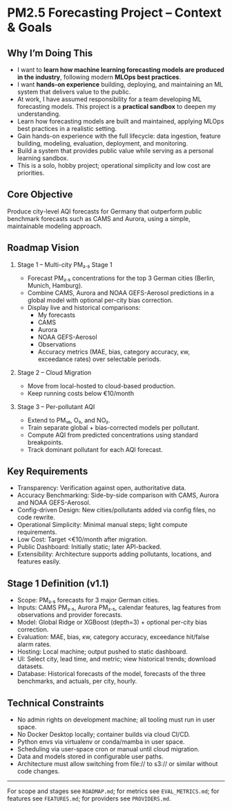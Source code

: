 # PM2.5 Forecasting Project – Context & Goals

## Why I’m Doing This
- I want to **learn how machine learning forecasting models are produced in the industry**, following modern **MLOps best practices**.
- I want **hands-on experience** building, deploying, and maintaining an ML system that delivers value to the public.
- At work, I have assumed responsibility for a team developing ML forecasting models. This project is a **practical sandbox** to deepen my understanding.
- Learn how forecasting models are built and maintained, applying MLOps best practices in a realistic setting.
- Gain hands-on experience with the full lifecycle: data ingestion, feature building, modeling, evaluation, deployment, and monitoring.
- Build a system that provides public value while serving as a personal learning sandbox.
- This is a solo, hobby project; operational simplicity and low cost are priorities.

## Core Objective
Produce city-level AQI forecasts for Germany that outperform public benchmark forecasts such as CAMS and Aurora, using a simple, maintainable modeling approach.

## Roadmap Vision
1. Stage 1 – Multi-city PM₂.₅ Stage 1
   - Forecast PM₂.₅ concentrations for the top 3 German cities (Berlin, Munich, Hamburg).
   - Combine CAMS, Aurora and NOAA GEFS-Aerosol predictions in a global model with optional per-city bias correction.
   - Display live and historical comparisons:
     - My forecasts
     - CAMS
     - Aurora
     - NOAA GEFS-Aerosol
     - Observations
     - Accuracy metrics (MAE, bias, category accuracy, κw, exceedance rates) over selectable periods.

2. Stage 2 – Cloud Migration
   - Move from local-hosted to cloud-based production.
   - Keep running costs below €10/month

3. Stage 3 – Per-pollutant AQI
   - Extend to PM₁₀, O₃, and NO₂.
   - Train separate global + bias-corrected models per pollutant.
   - Compute AQI from predicted concentrations using standard breakpoints.
   - Track dominant pollutant for each AQI forecast.

## Key Requirements
- Transparency: Verification against open, authoritative data.
- Accuracy Benchmarking: Side-by-side comparison with CAMS, Aurora and NOAA GEFS-Aerosol.
- Config-driven Design: New cities/pollutants added via config files, no code rewrite.
- Operational Simplicity: Minimal manual steps; light compute requirements.
- Low Cost: Target <€10/month after migration.
- Public Dashboard: Initially static; later API-backed.
- Extensibility: Architecture supports adding pollutants, locations, and features easily.

## Stage 1 Definition (v1.1)
- Scope: PM₂.₅ forecasts for 3 major German cities.
- Inputs: CAMS PM₂.₅, Aurora PM₂.₅, calendar features, lag features from observations and provider forecasts.
- Model: Global Ridge or XGBoost (depth=3) + optional per-city bias correction.
- Evaluation: MAE, bias, κw, category accuracy, exceedance hit/false alarm rates.
- Hosting: Local machine; output pushed to static dashboard.
- UI: Select city, lead time, and metric; view historical trends; download datasets.
- Database: Historical forecasts of the model, forecasts of the three benchmarks, and actuals, per city, hourly. 

## Technical Constraints
- No admin rights on development machine; all tooling must run in user space.
- No Docker Desktop locally; container builds via cloud CI/CD.
- Python envs via virtualenv or conda/mamba in user space.
- Scheduling via user-space cron or manual until cloud migration.
- Data and models stored in configurable user paths.
- Architecture must allow switching from file:// to s3:// or similar without code changes.

---

For scope and stages see `ROADMAP.md`; for metrics see `EVAL_METRICS.md`; for features see `FEATURES.md`; for providers see `PROVIDERS.md`.
